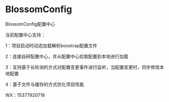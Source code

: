 # BlossomConfig
BlossomConfig配置中心

当前配置中心支持：

1：项目启动时动态加载解析boostrap配置文件

2：连接自研配置中心，并从配置中心拉取配置到本地进行加载

3：支持基于长轮询的方式对配置变更事件进行监听，当配置变更时，同步修改本地配置

4：基于文件与缓存的方式优化项目性能

WX：15377920718

